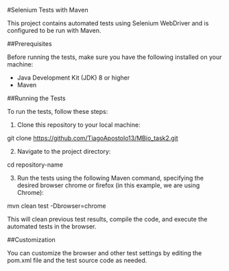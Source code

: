 #Selenium Tests with Maven

This project contains automated tests using Selenium WebDriver and is configured to be run with Maven.

##Prerequisites

Before running the tests, make sure you have the following installed on your machine:

- Java Development Kit (JDK) 8 or higher
- Maven

##Running the Tests

To run the tests, follow these steps:

1. Clone this repository to your local machine:

git clone https://github.com/TiagoApostolo13/MBio_task2.git

2. Navigate to the project directory:

cd repository-name

3. Run the tests using the following Maven command, specifying the desired browser chrome or firefox (in this example, we are using Chrome):

mvn clean test -Dbrowser=chrome

This will clean previous test results, compile the code, and execute the automated tests in the browser.

##Customization

You can customize the browser and other test settings by editing the pom.xml file and the test source code as needed.
